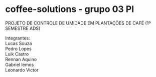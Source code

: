 # coffee-solutions - grupo 03 PI

PROJETO DE CONTROLE DE UMIDADE EM PLANTAÇÕES DE CAFÉ (1º SEMESTRE ADS)

Integrantes: <br>
Lucas Souza <br>
Pedro Lopes<br>
Luik Castro<br>
Rennan Aquino<br>
Gabriel lemos<br>
Leonardo Victor
